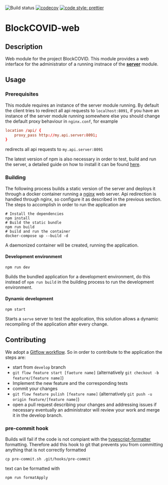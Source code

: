 ![Build status](https://github.com/SwevenSoftware/BlockCOVID-web/actions/workflows/build-bundle.yml/badge.svg)
[![codecov](https://codecov.io/gh/SwevenSoftware/BlockCOVID-web/branch/develop/graph/badge.svg)](https://codecov.io/gh/SwevenSoftware/BlockCOVID-web)
[![code style: prettier](https://img.shields.io/badge/code_style-prettier-ff69b4.svg)](https://github.com/prettier/prettier)

# BlockCOVID-web
## Description
Web module for the project BlockCOVID.
This module provides a web interface for the administrator of a running instnace of the [**server**](https://github.com/SwevenSoftware/BlockCOVID-server) module.

## Usage
### Prerequisites
This module requires an instance of the server module running. By default the client tries to redirect all api requests to `localhost:8091`, if you have an instance of the server module running somewhere else you should change the default proxy behaviour in `nginx.conf`, for example
```conf
location /api/ {
    proxy_pass http://my.api.server:8091;
}
```
redirects all api requests to `my.api.server:8091`

The latest version of npm is also necessary in order to test, build and run the server, a detailed guide on how to install it can be found [here](https://www.npmjs.com/get-npm).

### Building
The following process builds a static version of the server and deploys it through a docker container running a [nginx](https://nginx.org/en/)
web server. Api redirection is handled through nginx, so configure it as described in the previous section. The steps to accomplish in order to 
run the application are
```shell
# Install the dependencies
npm install
# Build the static bundle
npm run build
# build and run the container
docker-compose up --build -d
```
A daemonized container will be created, running the application.

#### Development environment
```shell
npm run dev
```
Builds the bundled application for a development environment, do this instead of `npm run build` in the building process
to run the development environment.

#### Dynamic development
```shell
npm start
```
Starts a `serve` server to test the application, this solution allows a dynamic recompiling of the application after 
every change.  

## Contributing
We adopt a [Gitflow workflow](https://www.atlassian.com/git/tutorials/comparing-workflows/gitflow-workflow).
So in order to contribute to the application the steps are:
- start from `develop` branch
- `git flow feature start [faeture name]` (alternatively `git checkout -b feature/[feature name]`)
- Implement the new feature and the corresponding tests
- commit your changes
- `git flow feature pulish [feature name]` (alternatively `git push -u origin feature/[feature name]`)
- open a pull request describing your changes and addressing issues if necessary
eventually an administrator will review your work and merge it in the develop branch.
### pre-commit hook
Builds will fail if the code is not compiant with the [typescript-formatter](https://www.npmjs.com/package/typescript-formatter) formatting.
Therefore add this hook to git that prevents you from committing anything that is not correctly formatted
```shell
cp pre-commit.sh .git/hooks/pre-commit
```
text can be formatted with
```shell
npm run formatApply
```
